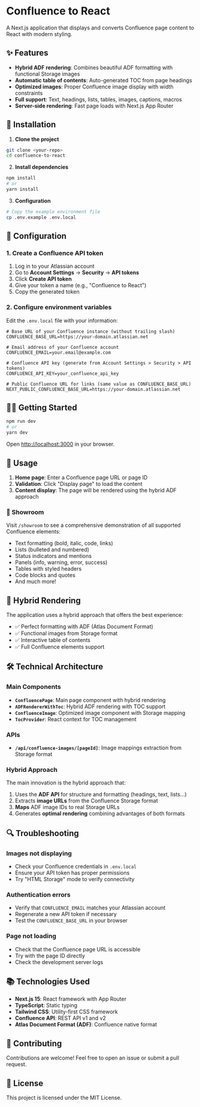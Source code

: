 # Confluence to React

A Next.js application that displays and converts Confluence page content to React with modern styling.

## ✨ Features

- **Hybrid ADF rendering**: Combines beautiful ADF formatting with functional Storage images
- **Automatic table of contents**: Auto-generated TOC from page headings
- **Optimized images**: Proper Confluence image display with width constraints
- **Full support**: Text, headings, lists, tables, images, captions, macros
- **Server-side rendering**: Fast page loads with Next.js App Router

## 🚀 Installation

1. **Clone the project**
```bash
git clone <your-repo>
cd confluence-to-react
```

2. **Install dependencies**
```bash
npm install
# or
yarn install
```

3. **Configuration**
```bash
# Copy the example environment file
cp .env.example .env.local
```

## 🔧 Configuration

### 1. Create a Confluence API token

1. Log in to your Atlassian account
2. Go to **Account Settings** → **Security** → **API tokens**
3. Click **Create API token**
4. Give your token a name (e.g., "Confluence to React")
5. Copy the generated token

### 2. Configure environment variables

Edit the `.env.local` file with your information:

```env
# Base URL of your Confluence instance (without trailing slash)
CONFLUENCE_BASE_URL=https://your-domain.atlassian.net

# Email address of your Confluence account
CONFLUENCE_EMAIL=your.email@example.com

# Confluence API key (generate from Account Settings > Security > API tokens)
CONFLUENCE_API_KEY=your_confluence_api_key

# Public Confluence URL for links (same value as CONFLUENCE_BASE_URL)
NEXT_PUBLIC_CONFLUENCE_BASE_URL=https://your-domain.atlassian.net
```

## 🏃‍♂️ Getting Started

```bash
npm run dev
# or
yarn dev
```

Open [http://localhost:3000](http://localhost:3000) in your browser.

## 📖 Usage

1. **Home page**: Enter a Confluence page URL or page ID
2. **Validation**: Click "Display page" to load the content
3. **Content display**: The page will be rendered using the hybrid ADF approach

### 🎨 Showroom

Visit `/showroom` to see a comprehensive demonstration of all supported Confluence elements:
- Text formatting (bold, italic, code, links)
- Lists (bulleted and numbered)
- Status indicators and mentions
- Panels (info, warning, error, success)
- Tables with styled headers
- Code blocks and quotes
- And much more!

## 🎯 Hybrid Rendering

The application uses a hybrid approach that offers the best experience:
- ✅ Perfect formatting with ADF (Atlas Document Format)
- ✅ Functional images from Storage format
- ✅ Interactive table of contents
- ✅ Full Confluence elements support

## 🛠️ Technical Architecture

### Main Components

- **`ConfluencePage`**: Main page component with hybrid rendering
- **`ADFRendererWithToc`**: Hybrid ADF rendering with TOC support
- **`ConfluenceImage`**: Optimized image component with Storage mapping
- **`TocProvider`**: React context for TOC management

### APIs

- **`/api/confluence-images/[pageId]`**: Image mappings extraction from Storage format

### Hybrid Approach

The main innovation is the hybrid approach that:
1. Uses the **ADF API** for structure and formatting (headings, text, lists...)
2. Extracts **image URLs** from the Confluence Storage format
3. **Maps** ADF image IDs to real Storage URLs
4. Generates **optimal rendering** combining advantages of both formats

## 🔍 Troubleshooting

### Images not displaying
- Check your Confluence credentials in `.env.local`
- Ensure your API token has proper permissions
- Try "HTML Storage" mode to verify connectivity

### Authentication errors
- Verify that `CONFLUENCE_EMAIL` matches your Atlassian account
- Regenerate a new API token if necessary
- Test the `CONFLUENCE_BASE_URL` in your browser

### Page not loading
- Check that the Confluence page URL is accessible
- Try with the page ID directly
- Check the development server logs

## 📚 Technologies Used

- **Next.js 15**: React framework with App Router
- **TypeScript**: Static typing
- **Tailwind CSS**: Utility-first CSS framework
- **Confluence API**: REST API v1 and v2
- **Atlas Document Format (ADF)**: Confluence native format

## 🤝 Contributing

Contributions are welcome! Feel free to open an issue or submit a pull request.

## 📄 License

This project is licensed under the MIT License.